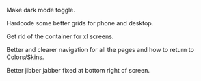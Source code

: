 Make dark mode toggle.

Hardcode some better grids for phone and desktop.

Get rid of the container for xl screens.

Better and clearer navigation for all the pages and how to return to Colors/Skins.

Better jibber jabber fixed at bottom right of screen.